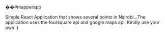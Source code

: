 ��#mapperapp

Simple React Application that shows several points in Nairobi...The application uses the foursquare api and google maps api, Kindly use your own :)
